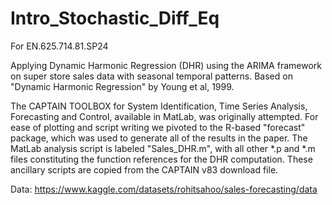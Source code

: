 # Intro_Stochastic_Diff_Eq
For EN.625.714.81.SP24

Applying Dynamic Harmonic Regression (DHR) using the ARIMA framework on super store sales data with seasonal temporal patterns. Based on "Dynamic Harmonic Regression" by Young et al, 1999.

The CAPTAIN TOOLBOX for System Identification, Time Series Analysis, Forecasting and Control, available in MatLab, was originally attempted. For ease of plotting and script writing we pivoted to the R-based "forecast" package, which was used to generate all of the results in the paper. The MatLab analysis script is labeled "Sales_DHR.m", with all other *.p and *.m files constituting the function references for the DHR computation. These ancillary scripts are copied from the CAPTAIN v83 download file.

Data: https://www.kaggle.com/datasets/rohitsahoo/sales-forecasting/data
